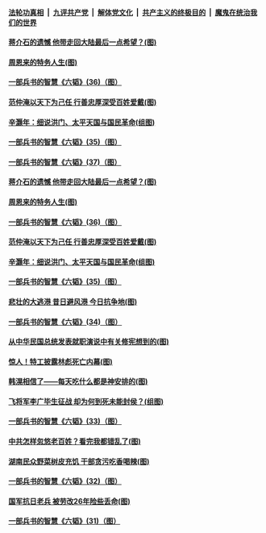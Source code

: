 

####  [法轮功真相](../../../../basic/blob/master/README.md?t=05301101) &nbsp;|&nbsp; [九评共产党](../../../../9ping.md/blob/master/README.md?t=05301101) &nbsp;|&nbsp; [解体党文化](../../../../jtdwh.md/blob/master/README.md?t=05301101)  &nbsp;|&nbsp; [共产主义的终极目的](../../../../gczydzjmd.md/blob/master/README.md?t=05301101) &nbsp;|&nbsp; [魔鬼在统治我们的世界](../../../../mgztzwmdsj.md/blob/master/README.md?t=05301101) 

#### [蒋介石的遗憾 他带走回大陆最后一点希望？(图)](../pages/p6/930971.md?t=05301101) 

#### [周恩来的特务人生(图)](../pages/p6/934446.md?t=05301101) 

#### [一部兵书的智慧《六韬》(36)（图）](../pages/p6/931105.md?t=05301101) 

#### [范仲淹以天下为己任 行善忠厚深受百姓爱戴(图)](../pages/p6/934306.md?t=05301101) 

#### [辛灏年：细说洪门、太平天国与国民革命(组图)](../pages/p6/934164.md?t=05301101) 

#### [一部兵书的智慧《六韬》(35)（图）](../pages/p6/931104.md?t=05301101) 

#### [一部兵书的智慧《六韬》(37)（图）](../pages/p6/931106.md?t=05301101) 

#### [蒋介石的遗憾 他带走回大陆最后一点希望？(图)](../pages/p6/930971.md?t=05301101) 

#### [周恩来的特务人生(图)](../pages/p6/934446.md?t=05301101) 

#### [一部兵书的智慧《六韬》(36)（图）](../pages/p6/931105.md?t=05301101) 

#### [范仲淹以天下为己任 行善忠厚深受百姓爱戴(图)](../pages/p6/934306.md?t=05301101) 

#### [辛灏年：细说洪门、太平天国与国民革命(组图)](../pages/p6/934164.md?t=05301101) 

#### [一部兵书的智慧《六韬》(35)（图）](../pages/p6/931104.md?t=05301101) 

#### [悲壮的大逃港 昔日避风港 今日抗争地(图)](../pages/p6/934444.md?t=05301101) 


#### [一部兵书的智慧《六韬》(34)（图）](../pages/p6/931103.md?t=05301101) 

#### [从中华民国总统发表就职演说中有关修宪想到的(图)](../pages/p6/934589.md?t=05301101) 

#### [惊人！特工披露林彪死亡内幕(图)](../pages/p6/930966.md?t=05301101) 

#### [韩滉相信了——每天吃什么都是神安排的(图)](../pages/p6/934204.md?t=05301101) 

#### [飞将军李广毕生征战 却为何到死未能封侯？(组图)](../pages/p6/934471.md?t=05301101) 

#### [一部兵书的智慧《六韬》(33)（图）](../pages/p6/931102.md?t=05301101) 

#### [中共怎样忽悠老百姓？看完我都错乱了(图)](../pages/p6/934017.md?t=05301101) 

#### [湖南民众野菜树皮充饥 干部贪污吃香喝辣(图)](../pages/p6/933955.md?t=05301101) 

#### [一部兵书的智慧《六韬》(32)（图）](../pages/p6/931101.md?t=05301101) 

#### [国军抗日老兵 被劳改26年险些丢命(图)](../pages/p6/933660.md?t=05301101) 

#### [一部兵书的智慧《六韬》(31)（图）](../pages/p6/931053.md?t=05301101) 

